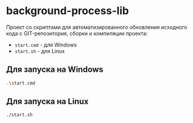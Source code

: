 # background-process-lib

Проект со скриптами для автоматизированного обновления исходного кода с GIT-репозитория, сборки и компиляции проекта:

- `start.cmd` - для Windows
- `start.sh` - для Linux

## Для запуска на Windows

```bash
.\start.cmd
```

## Для запуска на Linux

```bash
./start.sh
```